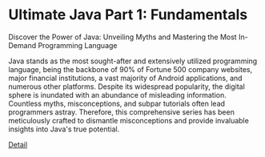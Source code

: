 # Ultimate Java Part 1: Fundamentals

Discover the Power of Java: Unveiling Myths and Mastering the Most In-Demand Programming Language

Java stands as the most sought-after and extensively utilized programming language, being the backbone of 90% of Fortune 500 company websites, major financial institutions, a vast majority of Android applications, and numerous other platforms. Despite its widespread popularity, the digital sphere is inundated with an abundance of misleading information. Countless myths, misconceptions, and subpar tutorials often lead programmers astray. Therefore, this comprehensive series has been meticulously crafted to dismantle misconceptions and provide invaluable insights into Java's true potential. 

[Detail](https://eduitfree.com/courses/ultimate-java-part-1-fundamentals)
